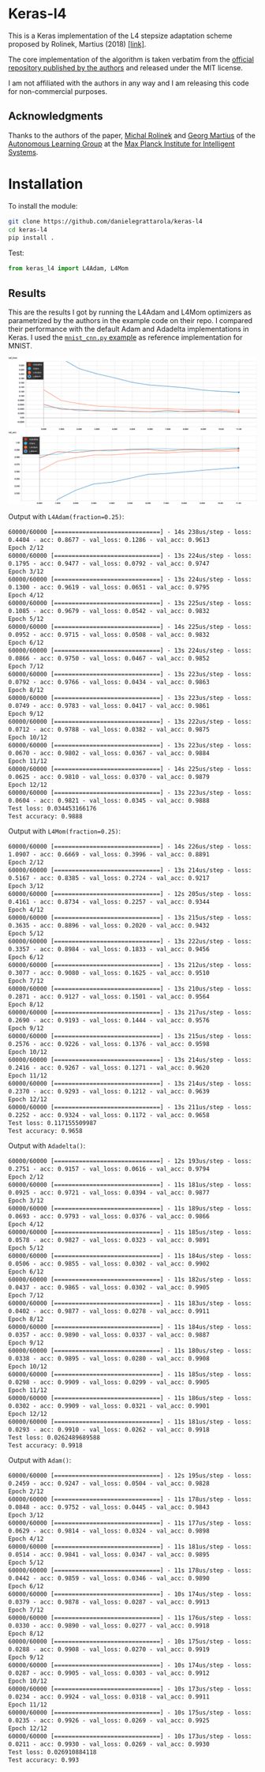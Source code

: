 # Keras-l4
This is a Keras implementation of the L4 stepsize adaptation scheme proposed by 
Rolinek, Martius (2018) [[link]](https://arxiv.org/pdf/1802.05074v2.pdf).

The core implementation of the algorithm is taken verbatim from the [official 
repository published by the authors](https://github.com/martius-lab/l4-optimizer) 
and released under the MIT license.

I am not affiliated with the authors in any way and I am releasing this code
for non-commercial purposes. 

## Acknowledgments
Thanks to the authors of the paper, [Michal Rolínek](https://scholar.google.de/citations?user=DVdSTFQAAAAJ&hl=en)
and [Georg Martius](http://georg.playfulmachines.com/) of the [Autonomous Learning Group](https://al.is.tuebingen.mpg.de/)
at the [Max Planck Institute for Intelligent Systems](https://is.tuebingen.mpg.de/).

# Installation
To install the module:

```sh
git clone https://github.com/danielegrattarola/keras-l4
cd keras-l4
pip install .
```

Test: 
```python
from keras_l4 import L4Adam, L4Mom
```

## Results
This are the results I got by running the L4Adam and L4Mom optimizers as 
parametrized by the authors in the example code on their repo. I compared 
their performance with the default Adam and Adadelta implementations in Keras. 
I used the [`mnist_cnn.py` example](https://github.com/keras-team/keras/blob/master/examples/mnist_cnn.py)
as reference implementation for MNIST.

![Loss](examples/logs/images/loss.png)  
![Accuracy](examples/logs/images/acc.png)  

Output with `L4Adam(fraction=0.25)`:

```Epoch 1/12
60000/60000 [==============================] - 14s 238us/step - loss: 0.4404 - acc: 0.8677 - val_loss: 0.1286 - val_acc: 0.9613
Epoch 2/12
60000/60000 [==============================] - 13s 224us/step - loss: 0.1795 - acc: 0.9477 - val_loss: 0.0792 - val_acc: 0.9747
Epoch 3/12
60000/60000 [==============================] - 13s 224us/step - loss: 0.1300 - acc: 0.9619 - val_loss: 0.0651 - val_acc: 0.9795
Epoch 4/12
60000/60000 [==============================] - 13s 225us/step - loss: 0.1085 - acc: 0.9679 - val_loss: 0.0542 - val_acc: 0.9832
Epoch 5/12
60000/60000 [==============================] - 14s 225us/step - loss: 0.0952 - acc: 0.9715 - val_loss: 0.0508 - val_acc: 0.9832
Epoch 6/12
60000/60000 [==============================] - 13s 224us/step - loss: 0.0866 - acc: 0.9750 - val_loss: 0.0467 - val_acc: 0.9852
Epoch 7/12
60000/60000 [==============================] - 13s 223us/step - loss: 0.0792 - acc: 0.9766 - val_loss: 0.0434 - val_acc: 0.9863
Epoch 8/12
60000/60000 [==============================] - 13s 223us/step - loss: 0.0749 - acc: 0.9783 - val_loss: 0.0417 - val_acc: 0.9861
Epoch 9/12
60000/60000 [==============================] - 13s 222us/step - loss: 0.0712 - acc: 0.9788 - val_loss: 0.0382 - val_acc: 0.9875
Epoch 10/12
60000/60000 [==============================] - 13s 223us/step - loss: 0.0670 - acc: 0.9802 - val_loss: 0.0367 - val_acc: 0.9884
Epoch 11/12
60000/60000 [==============================] - 14s 225us/step - loss: 0.0625 - acc: 0.9810 - val_loss: 0.0370 - val_acc: 0.9879
Epoch 12/12
60000/60000 [==============================] - 13s 223us/step - loss: 0.0604 - acc: 0.9821 - val_loss: 0.0345 - val_acc: 0.9888
Test loss: 0.034453166176
Test accuracy: 0.9888
```

Output with `L4Mom(fraction=0.25)`:

```Epoch 1/12
60000/60000 [==============================] - 14s 226us/step - loss: 1.0907 - acc: 0.6669 - val_loss: 0.3996 - val_acc: 0.8891
Epoch 2/12
60000/60000 [==============================] - 13s 214us/step - loss: 0.5167 - acc: 0.8385 - val_loss: 0.2724 - val_acc: 0.9217
Epoch 3/12
60000/60000 [==============================] - 12s 205us/step - loss: 0.4161 - acc: 0.8734 - val_loss: 0.2257 - val_acc: 0.9344
Epoch 4/12
60000/60000 [==============================] - 13s 215us/step - loss: 0.3635 - acc: 0.8896 - val_loss: 0.2020 - val_acc: 0.9432
Epoch 5/12
60000/60000 [==============================] - 13s 222us/step - loss: 0.3357 - acc: 0.8984 - val_loss: 0.1833 - val_acc: 0.9456
Epoch 6/12
60000/60000 [==============================] - 13s 212us/step - loss: 0.3077 - acc: 0.9080 - val_loss: 0.1625 - val_acc: 0.9510
Epoch 7/12
60000/60000 [==============================] - 13s 210us/step - loss: 0.2871 - acc: 0.9127 - val_loss: 0.1501 - val_acc: 0.9564
Epoch 8/12
60000/60000 [==============================] - 13s 217us/step - loss: 0.2690 - acc: 0.9193 - val_loss: 0.1444 - val_acc: 0.9576
Epoch 9/12
60000/60000 [==============================] - 13s 215us/step - loss: 0.2576 - acc: 0.9226 - val_loss: 0.1376 - val_acc: 0.9598
Epoch 10/12
60000/60000 [==============================] - 13s 214us/step - loss: 0.2416 - acc: 0.9267 - val_loss: 0.1271 - val_acc: 0.9620
Epoch 11/12
60000/60000 [==============================] - 13s 214us/step - loss: 0.2370 - acc: 0.9293 - val_loss: 0.1212 - val_acc: 0.9639
Epoch 12/12
60000/60000 [==============================] - 13s 211us/step - loss: 0.2252 - acc: 0.9324 - val_loss: 0.1172 - val_acc: 0.9658
Test loss: 0.117155509987
Test accuracy: 0.9658
```

Output with `Adadelta()`:

```Epoch 1/12
60000/60000 [==============================] - 12s 193us/step - loss: 0.2751 - acc: 0.9157 - val_loss: 0.0616 - val_acc: 0.9794
Epoch 2/12
60000/60000 [==============================] - 11s 181us/step - loss: 0.0925 - acc: 0.9721 - val_loss: 0.0394 - val_acc: 0.9877
Epoch 3/12
60000/60000 [==============================] - 11s 189us/step - loss: 0.0693 - acc: 0.9793 - val_loss: 0.0376 - val_acc: 0.9866
Epoch 4/12
60000/60000 [==============================] - 11s 185us/step - loss: 0.0578 - acc: 0.9827 - val_loss: 0.0323 - val_acc: 0.9891
Epoch 5/12
60000/60000 [==============================] - 11s 184us/step - loss: 0.0506 - acc: 0.9855 - val_loss: 0.0302 - val_acc: 0.9902
Epoch 6/12
60000/60000 [==============================] - 11s 182us/step - loss: 0.0437 - acc: 0.9865 - val_loss: 0.0302 - val_acc: 0.9905
Epoch 7/12
60000/60000 [==============================] - 11s 183us/step - loss: 0.0402 - acc: 0.9877 - val_loss: 0.0278 - val_acc: 0.9911
Epoch 8/12
60000/60000 [==============================] - 11s 184us/step - loss: 0.0357 - acc: 0.9890 - val_loss: 0.0337 - val_acc: 0.9887
Epoch 9/12
60000/60000 [==============================] - 11s 180us/step - loss: 0.0338 - acc: 0.9895 - val_loss: 0.0280 - val_acc: 0.9908
Epoch 10/12
60000/60000 [==============================] - 11s 185us/step - loss: 0.0298 - acc: 0.9909 - val_loss: 0.0299 - val_acc: 0.9905
Epoch 11/12
60000/60000 [==============================] - 11s 186us/step - loss: 0.0302 - acc: 0.9909 - val_loss: 0.0321 - val_acc: 0.9901
Epoch 12/12
60000/60000 [==============================] - 11s 181us/step - loss: 0.0293 - acc: 0.9910 - val_loss: 0.0262 - val_acc: 0.9918
Test loss: 0.0262489689588
Test accuracy: 0.9918
```

Output with `Adam()`:

```Epoch 1/12
60000/60000 [==============================] - 12s 195us/step - loss: 0.2459 - acc: 0.9247 - val_loss: 0.0504 - val_acc: 0.9828
Epoch 2/12
60000/60000 [==============================] - 11s 178us/step - loss: 0.0848 - acc: 0.9752 - val_loss: 0.0445 - val_acc: 0.9843
Epoch 3/12
60000/60000 [==============================] - 11s 177us/step - loss: 0.0629 - acc: 0.9814 - val_loss: 0.0324 - val_acc: 0.9898
Epoch 4/12
60000/60000 [==============================] - 11s 181us/step - loss: 0.0514 - acc: 0.9841 - val_loss: 0.0347 - val_acc: 0.9895
Epoch 5/12
60000/60000 [==============================] - 11s 178us/step - loss: 0.0442 - acc: 0.9859 - val_loss: 0.0346 - val_acc: 0.9890
Epoch 6/12
60000/60000 [==============================] - 10s 174us/step - loss: 0.0379 - acc: 0.9878 - val_loss: 0.0287 - val_acc: 0.9913
Epoch 7/12
60000/60000 [==============================] - 11s 176us/step - loss: 0.0330 - acc: 0.9890 - val_loss: 0.0277 - val_acc: 0.9918
Epoch 8/12
60000/60000 [==============================] - 10s 175us/step - loss: 0.0288 - acc: 0.9908 - val_loss: 0.0270 - val_acc: 0.9919
Epoch 9/12
60000/60000 [==============================] - 10s 174us/step - loss: 0.0287 - acc: 0.9905 - val_loss: 0.0303 - val_acc: 0.9912
Epoch 10/12
60000/60000 [==============================] - 10s 173us/step - loss: 0.0234 - acc: 0.9924 - val_loss: 0.0318 - val_acc: 0.9911
Epoch 11/12
60000/60000 [==============================] - 10s 175us/step - loss: 0.0235 - acc: 0.9926 - val_loss: 0.0269 - val_acc: 0.9925
Epoch 12/12
60000/60000 [==============================] - 10s 173us/step - loss: 0.0211 - acc: 0.9930 - val_loss: 0.0269 - val_acc: 0.9930
Test loss: 0.026910884118
Test accuracy: 0.993

```